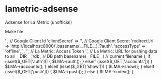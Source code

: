 # lametric-adsense
Adsense for La Metric (unofficial)

Make file
<?php

require 'vendor/autoload.php';

$LMA = new \Dejurin\LaMetric_Adsense([
    'clientId' 	=> '', // Google Client Id 
    'clientSecret' => '', // Google Client Secret
    'redirectUri' => 'http://localhost:8000/'.basename(__FILE__).'?auth',
    'accessType' => 'offline',
],
'', // La Metric: Access Token
'', // La Metric: URL for pushing data to all 
__DIR__.'/db', // DB path
basename(__FILE__) // current filename
);

if (isset($_GET['auth'])) {
    $LMA->auth();
} elseif (isset($_GET['accounts'])) {
    $LMA->accounts();
} elseif (isset($_GET['show'])) {
    $LMA->show();
} elseif (isset($_GET['push'])) {
    $LMA->push();
} else {
	$LMA->index();
}
